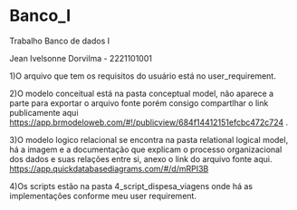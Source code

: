 # Banco_I
Trabalho Banco de dados I

Jean Ivelsonne Dorvilma - 2221101001  

1)O  arquivo que tem os requisitos do usuário está 
no user_requirement.

2)O modelo conceitual está na pasta  conceptual model, não aparece a parte para exportar 
o arquivo fonte porém consigo compartlhar o link publicamente aqui 
 https://app.brmodeloweb.com/#!/publicview/684f14412151efcbc472c724 .

3)O modelo logico relacional se encontra na pasta  relational logical model,
há a imagem e a documentação que explicam o processo organizacional dos dados e suas relações
entre si, anexo o link do arquivo fonte aqui.
https://app.quickdatabasediagrams.com/#/d/mRPI3B 

4)Os scripts estão na pasta 4_script_dispesa_viagens onde há  as implementações
conforme meu user requirement.